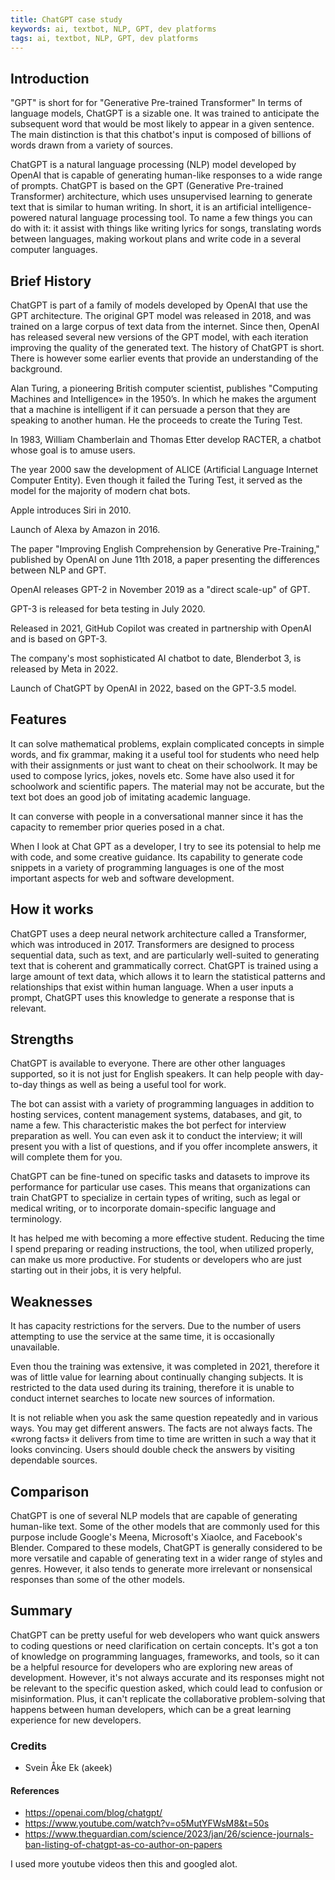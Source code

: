 ```yaml
---
title: ChatGPT case study
keywords: ai, textbot, NLP, GPT, dev platforms
tags: ai, textbot, NLP, GPT, dev platforms
---
```


## Introduction

"GPT" is short for for "Generative Pre-trained Transformer"
In terms of language models, ChatGPT is a sizable one. It was trained to anticipate the subsequent word that would be most likely to appear in a given sentence. The main distinction is that this chatbot's input is composed of billions of words drawn from a variety of sources.

ChatGPT is a natural language processing (NLP) model developed by OpenAI that is capable of generating human-like responses to a wide range of prompts. ChatGPT is based on the GPT (Generative Pre-trained Transformer) architecture, which uses unsupervised learning to generate text that is similar to human writing.
In short, it is an artificial intelligence-powered natural language processing tool. To name a few things you can do with it: it assist with things like writing lyrics for songs, translating words between languages, making workout plans and write code in a several computer languages.

## Brief History

ChatGPT is part of a family of models developed by OpenAI that use the GPT architecture. The original GPT model was released in 2018, and was trained on a large corpus of text data from the internet. Since then, OpenAI has released several new versions of the GPT model, with each iteration improving the quality of the generated text.
The history of ChatGPT is short. There is however some earlier events that provide an understanding of the background.

Alan Turing, a pioneering British computer scientist, publishes "Computing Machines and Intelligence» in the 1950’s. In which he makes the argument that a machine is intelligent if it can persuade a person that they are speaking to another human. He the proceeds to create the Turing Test.

In 1983, William Chamberlain and Thomas Etter develop RACTER, a chatbot whose goal is to amuse users.

The year 2000 saw the development of ALICE (Artificial Language Internet Computer Entity). Even though it failed the Turing Test, it served as the model for the majority of modern chat bots.

Apple introduces Siri in 2010.

Launch of Alexa by Amazon in 2016.

The paper "Improving English Comprehension by Generative Pre-Training," published by OpenAI on June 11th 2018, a paper presenting the differences between NLP and GPT.

OpenAI releases GPT-2 in November 2019 as a "direct scale-up" of GPT.

GPT-3 is released for beta testing in July 2020.

Released in 2021, GitHub Copilot was created in partnership with OpenAI and is based on GPT-3.

The company's most sophisticated AI chatbot to date, Blenderbot 3, is released by Meta in 2022.

Launch of ChatGPT by OpenAI in 2022, based on the GPT-3.5 model.

## Features

It can solve mathematical problems, explain complicated concepts in simple words, and fix grammar, making it a useful tool for students who need help with their assignments or just want to cheat on their schoolwork. It may be used to compose lyrics, jokes, novels etc. Some have also used it for schoolwork and scientific papers. The material may not be accurate, but the text bot does an good job of imitating academic language.

It can converse with people in a conversational manner since it has the capacity to remember prior queries posed in a chat.

When I look at Chat GPT as a developer, I try to see its potensial to help me with code, and some creative guidance. Its capability to generate code snippets in a variety of programming languages is one of the most important aspects for web and software development.

## How it works

ChatGPT uses a deep neural network architecture called a Transformer, which was introduced in 2017. Transformers are designed to process sequential data, such as text, and are particularly well-suited to generating text that is coherent and grammatically correct.
ChatGPT is trained using a large amount of text data, which allows it to learn the statistical patterns and relationships that exist within human language. When a user inputs a prompt, ChatGPT uses this knowledge to generate a response that is relevant.

## Strengths

ChatGPT is available to everyone. There are other other languages supported, so it is not just for English speakers. It can help people with day-to-day things as well as being a useful tool for work.

The bot can assist with a variety of programming languages in addition to hosting services, content management systems, databases, and git, to name a few. This characteristic makes the bot perfect for interview preparation as well. You can even ask it to conduct the interview; it will present you with a list of questions, and if you offer incomplete answers, it will complete them for you.

ChatGPT can be fine-tuned on specific tasks and datasets to improve its performance for particular use cases. This means that organizations can train ChatGPT to specialize in certain types of writing, such as legal or medical writing, or to incorporate domain-specific language and terminology.

It has helped me with becoming a more effective student. Reducing the time I spend preparing or reading instructions, the tool, when utilized properly, can make us more productive. For students or developers who are just starting out in their jobs, it is very helpful.

## Weaknesses

It has capacity restrictions for the servers. Due to the number of users attempting to use the service at the same time, it is occasionally unavailable.

Even thou the training was extensive, it was completed in 2021, therefore it was of little value for learning about continually changing subjects. It is restricted to the data used during its training, therefore it is unable to conduct internet searches to locate new sources of information.

It is not reliable when you ask the same question repeatedly and in various ways. You may get different answers.
The facts are not always facts. The «wrong facts» it delivers from time to time are written in such a way that it looks convincing. Users should double check the answers by visiting dependable sources.

## Comparison

ChatGPT is one of several NLP models that are capable of generating human-like text. Some of the other models that are commonly used for this purpose include Google's Meena, Microsoft's XiaoIce, and Facebook's Blender.
Compared to these models, ChatGPT is generally considered to be more versatile and capable of generating text in a wider range of styles and genres. However, it also tends to generate more irrelevant or nonsensical responses than some of the other models.

## Summary

ChatGPT can be pretty useful for web developers who want quick answers to coding questions or need clarification on certain concepts. It's got a ton of knowledge on programming languages, frameworks, and tools, so it can be a helpful resource for developers who are exploring new areas of development. However, it's not always accurate and its responses might not be relevant to the specific question asked, which could lead to confusion or misinformation. Plus, it can't replicate the collaborative problem-solving that happens between human developers, which can be a great learning experience for new developers.

### Credits

- Svein Åke Ek (akeek)

#### References

- https://openai.com/blog/chatgpt/
- https://www.youtube.com/watch?v=o5MutYFWsM8&t=50s
- https://www.theguardian.com/science/2023/jan/26/science-journals-ban-listing-of-chatgpt-as-co-author-on-papers

I used more youtube videos then this and googled alot.
